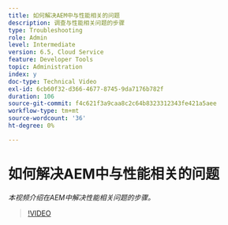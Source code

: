 ```yaml
---
title: 如何解决AEM中与性能相关的问题
description: 调查与性能相关问题的步骤
type: Troubleshooting
role: Admin
level: Intermediate
version: 6.5, Cloud Service
feature: Developer Tools
topic: Administration
index: y
doc-type: Technical Video
exl-id: 6cb60f32-d366-4677-8745-9da7176b782f
duration: 106
source-git-commit: f4c621f3a9caa8c2c64b8323312343fe421a5aee
workflow-type: tm+mt
source-wordcount: '36'
ht-degree: 0%

---
```


# 如何解决AEM中与性能相关的问题

*本视频介绍在AEM中解决性能相关问题的步骤。*

>[!VIDEO](https://video.tv.adobe.com/v/335472?quality=12&learn=on)
